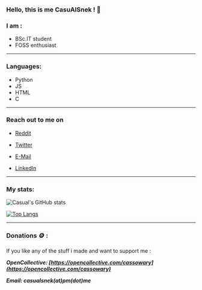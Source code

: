 ### Hello, this is me CasuAlSnek ! 🐍

### I am :
- BSc.IT student
- FOSS enthusiast

---

### Languages:
- Python
- JS
- HTML
- C

---

### Reach out to me on
- [Reddit](https://reddit.com/u/casualsnek)

- [Twitter](https://twitter.com/casualsnek_)

- [E-Mail](mailto://casualsnek@pm.me)

- [LinkedIn](https://www.linkedin.com/in/casualsnek/) 

---

### My stats:
![Casual's GitHub stats](https://github-readme-stats.vercel.app/api?username=casualsnek&count_private=true&theme=dracula)

[![Top Langs](https://github-readme-stats.vercel.app/api/top-langs/?username=casualsnek&count_private=true&layout=compact)](https://github.com/anuraghazra/github-readme-stats)

---

### Donations 🪙 :
If  you like any of the stuff i made and want to support me :

***OpenCollective: [https://opencollective.com/cassowary](https://opencollective.com/cassowary)***

<!-- ***Bitcoin: 12jVCrGxvQeHpJXxq3CoUptijCYvNMHbJX*** -->


***Email: casualsnek(at)pm(dot)me***

